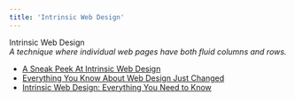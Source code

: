 ```yaml
---
title: 'Intrinsic Web Design'
---
```


Intrinsic Web Design  
_A technique where individual web pages have both fluid columns and rows._

*   [A Sneak Peek At Intrinsic Web Design](https://medium.com/level-up-web/a-sneak-peek-at-intrinsic-web-design-cb179eea7c9e)
*   [Everything You Know About Web Design Just Changed](https://talks.jensimmons.com/20LmLE/everything-you-know-about-web-design-just-changed)
*   [Intrinsic Web Design: Everything You Need to Know](https://justcreative.com/2018/06/26/intrinsic-web-design/)

